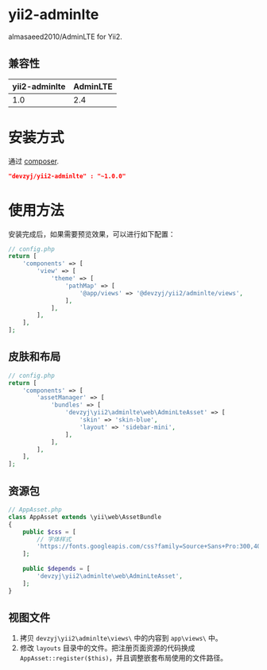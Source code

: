 # yii2-adminlte

almasaeed2010/AdminLTE for Yii2.


## 兼容性

| yii2-adminlte | AdminLTE |
|---|---|
| 1.0 | 2.4 |


# 安装方式

通过 [composer](http://getcomposer.org/download/).

```json
"devzyj/yii2-adminlte" : "~1.0.0"
```


# 使用方法

安装完成后，如果需要预览效果，可以进行如下配置：

```php
// config.php
return [
    'components' => [
        'view' => [
            'theme' => [
                'pathMap' => [
                    '@app/views' => '@devzyj/yii2/adminlte/views',
                ],
            ],
        ],
    ],
];
```


## 皮肤和布局

```php
// config.php
return [
    'components' => [
        'assetManager' => [
            'bundles' => [
                'devzyj\yii2\adminlte\web\AdminLteAsset' => [
                    'skin' => 'skin-blue',
                    'layout' => 'sidebar-mini',
                ],
            ],
        ],
    ],
];
```


## 资源包

```php
// AppAsset.php
class AppAsset extends \yii\web\AssetBundle
{
    public $css = [
        // 字体样式
        'https://fonts.googleapis.com/css?family=Source+Sans+Pro:300,400,600,700,300italic,400italic,600italic',
    ];
    
    public $depends = [
        'devzyj\yii2\adminlte\web\AdminLteAsset',
    ];
}
```

## 视图文件


1. 拷贝 `devzyj\yii2\adminlte\views\` 中的内容到 `app\views\` 中。
2. 修改 `layouts` 目录中的文件。把注册页面资源的代码换成 `AppAsset::register($this)`，并且调整嵌套布局使用的文件路径。
